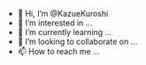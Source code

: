 - 👋 Hi, I’m @KazueKuroshi
- 👀 I’m interested in ...
- 🌱 I’m currently learning ...
- 💞️ I’m looking to collaborate on ...
- 📫 How to reach me ...

<!---
KazueKuroshi/KazueKuroshi is a ✨ special ✨ repository because its `README.md` (this file) appears on your GitHub profile.
You can click the Preview link to take a look at your changes.
--->
